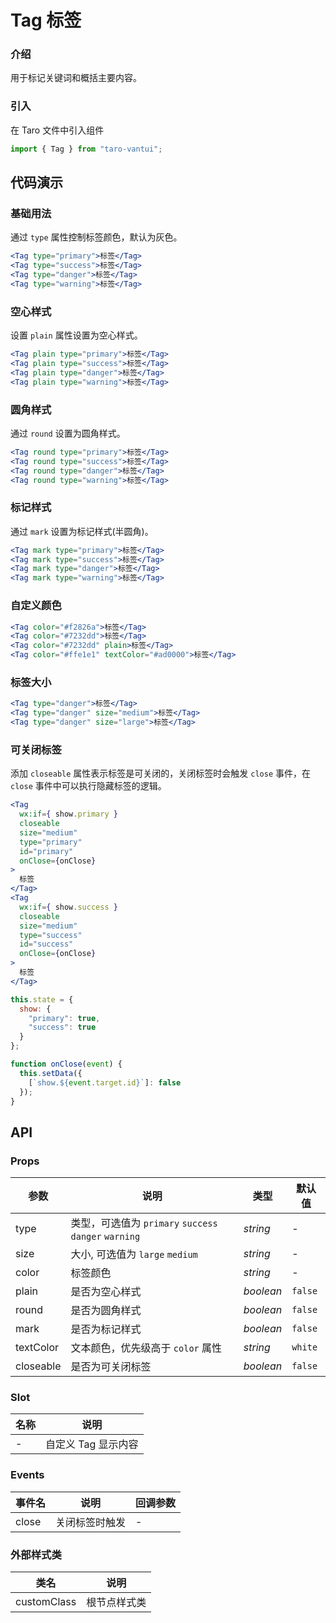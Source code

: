 # Tag 标签

### 介绍

用于标记关键词和概括主要内容。

### 引入

在 Taro 文件中引入组件

```javascript
import { Tag } from "taro-vantui"; 
```

## 代码演示

### 基础用法

通过 `type` 属性控制标签颜色，默认为灰色。

```jsx
<Tag type="primary">标签</Tag>
<Tag type="success">标签</Tag>
<Tag type="danger">标签</Tag>
<Tag type="warning">标签</Tag> 
```

### 空心样式

设置 `plain` 属性设置为空心样式。

```jsx
<Tag plain type="primary">标签</Tag>
<Tag plain type="success">标签</Tag>
<Tag plain type="danger">标签</Tag>
<Tag plain type="warning">标签</Tag> 
```

### 圆角样式

通过 `round` 设置为圆角样式。

```jsx
<Tag round type="primary">标签</Tag>
<Tag round type="success">标签</Tag>
<Tag round type="danger">标签</Tag>
<Tag round type="warning">标签</Tag> 
```

### 标记样式

通过 `mark` 设置为标记样式(半圆角)。

```jsx
<Tag mark type="primary">标签</Tag>
<Tag mark type="success">标签</Tag>
<Tag mark type="danger">标签</Tag>
<Tag mark type="warning">标签</Tag> 
```

### 自定义颜色

```jsx
<Tag color="#f2826a">标签</Tag>
<Tag color="#7232dd">标签</Tag>
<Tag color="#7232dd" plain>标签</Tag>
<Tag color="#ffe1e1" textColor="#ad0000">标签</Tag> 
```

### 标签大小

```jsx
<Tag type="danger">标签</Tag>
<Tag type="danger" size="medium">标签</Tag>
<Tag type="danger" size="large">标签</Tag> 
```

### 可关闭标签

添加 `closeable` 属性表示标签是可关闭的，关闭标签时会触发 `close` 事件，在 `close` 事件中可以执行隐藏标签的逻辑。

```jsx
<Tag
  wx:if={ show.primary }
  closeable
  size="medium"
  type="primary"
  id="primary"
  onClose={onClose}
>
  标签
</Tag>
<Tag
  wx:if={ show.success }
  closeable
  size="medium"
  type="success"
  id="success"
  onClose={onClose}
>
  标签
</Tag> 
```

```javascript
this.state = {
  show: {
    "primary": true,
    "success": true
  }
};

function onClose(event) {
  this.setData({
    [`show.${event.target.id}`]: false
  });
} 
```

## API

### Props

| 参数 | 说明 | 类型 | 默认值 |
| --- | --- | --- | --- |
| type | 类型，可选值为 `primary` `success` `danger` `warning` | _string_ | - |
| size | 大小, 可选值为 `large` `medium` | _string_ | - |
| color | 标签颜色 | _string_ | - |
| plain | 是否为空心样式 | _boolean_ | `false` |
| round | 是否为圆角样式 | _boolean_ | `false` |
| mark | 是否为标记样式 | _boolean_ | `false` |
| textColor | 文本颜色，优先级高于 `color` 属性 | _string_ | `white` |
| closeable | 是否为可关闭标签 | _boolean_ | `false` |

### Slot

| 名称 | 说明                |
| ---- | ------------------- |
| -    | 自定义 Tag 显示内容 |

### Events

| 事件名 | 说明           | 回调参数 |
| ------ | -------------- | -------- |
| close  | 关闭标签时触发 | -        |

### 外部样式类

| 类名         | 说明         |
| ------------ | ------------ |
| customClass | 根节点样式类 |
